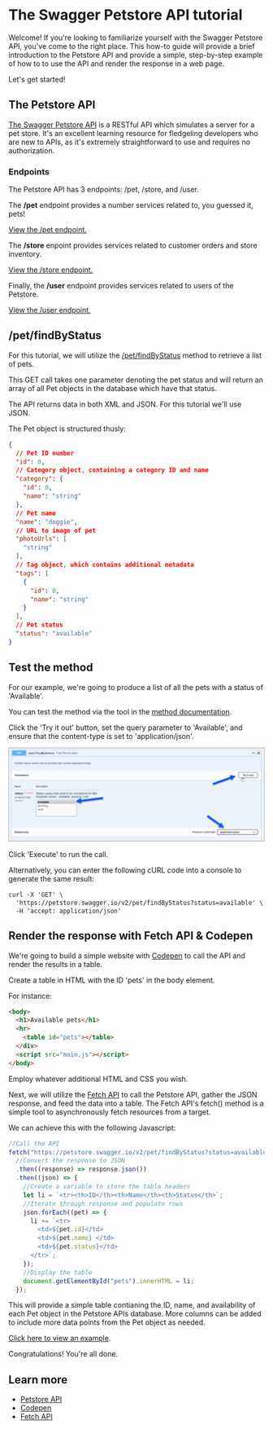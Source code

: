 # The Swagger Petstore API tutorial

Welcome! If you're looking to familiarize yourself with the Swagger Petstore API, you've come to the right place. This how-to guide will provide a brief introduction to the Petstore API and provide a simple, step-by-step example of how to to use the API and render the response in a web page.

Let's get started!

## The Petstore API
[The Swagger Petstore API](https://petstore.swagger.io) is a RESTful API which simulates a server for a pet store. It's an excellent learning resource for fledgeling developers who are new to APIs, as it's extremely straightforward to use and requires no authorization. 

### Endpoints
The Petstore API has 3 endpoints: /pet, /store, and /user.

The **/pet** endpoint provides a number services related to, you guessed it, pets!

[View the /pet endpoint.](https://petstore.swagger.io/#/pet)

The **/store** enpoint provides services related to customer orders and store inventory.

[View the /store endpoint.](https://petstore.swagger.io/#/store)

Finally, the **/user** endpoint provides services related to users of the Petstore.

[View the /user endpoint.](https://petstore.swagger.io/#/user)

## /pet/findByStatus

For this tutorial, we will utilize the [/pet/findByStatus](https://petstore.swagger.io/#/pet/findPetsByStatus) method to retrieve a list of pets.

This GET call takes one parameter denoting the pet status and will return an array of all Pet objects in the database which have that status.

The API returns data in both XML and JSON. For this tutorial we'll use JSON.

The Pet object is structured thusly: 

```json
{
  // Pet ID number
  "id": 0,
  // Category object, containing a category ID and name
  "category": {
    "id": 0,
    "name": "string"
  },
  // Pet name
  "name": "doggie",
  // URL to image of pet
  "photoUrls": [
    "string"
  ],
  // Tag object, which contains additional metadata
  "tags": [
    {
      "id": 0,
      "name": "string"
    }
  ],
  // Pet status
  "status": "available"
}
```

## Test the method

For our example, we're going to produce a list of all the pets with a status of 'Available'.

You can test the method via the tool in the [method documentation](https://petstore.swagger.io/#/pet/findPetsByStatus).

Click the 'Try it out' button, set the query parameter to 'Available', and ensure that the content-type is set to 'application/json'. 

![Swagger test call](petstore01.png)

Click 'Execute' to run the call.

Alternatively, you can enter the following cURL code into a console to generate the same result:
```curl
curl -X 'GET' \
  'https://petstore.swagger.io/v2/pet/findByStatus?status=available' \
  -H 'accept: application/json'
```

## Render the response with Fetch API & Codepen

We're going to build a simple website with [Codepen](https://codepen.io) to call the API and render the results in a table.

Create a table in HTML with the ID 'pets' in the body element.

For instance: 
```html
<body>
  <h1>Available pets</h1>
  <hr>
    <table id="pets"></table>
  </div>
  <script src="main.js"></script>
</body>
```

Employ whatever additional HTML and CSS you wish.

Next, we will utilize the [Fetch API](https://developer.mozilla.org/en-US/docs/Web/API/Fetch_API) to call the Petstore API, gather the JSON response, and feed the data into a table. The Fetch API's fetch() method is a simple tool to asynchronously fetch resources from a target. 

We can achieve this with the following Javascript:

```js
//Call the API
fetch("https://petstore.swagger.io/v2/pet/findByStatus?status=available")
  //Convert the response to JSON
  .then((response) => response.json())
  .then((json) => {
    //Create a variable to store the table headers
    let li = `<tr><th>ID</th><th>Name</th><th>Status</th>`;
    //Iterate through response and populate rows
    json.forEach((pet) => {
      li += `<tr>
        <td>${pet.id}</td>
        <td>${pet.name} </td>
        <td>${pet.status}</td>
      </tr>`;
    });
    //Display the table
    document.getElementById("pets").innerHTML = li;
  });
```
This will provide a simple table contianing the ID, name, and availability of each Pet object in the Petstore APIs database. More columns can be added to include more data points from the Pet object as needed.

[Click here to view an example](https://codepen.io/jwcummings/pen/ZERyNYa).

Congratulations! You're all done.

## Learn more
- [Petstore API](https://petstore.swagger.io)
- [Codepen](https://codepen.io)
- [Fetch API](https://developer.mozilla.org/en-US/docs/Web/API/Fetch_API)



